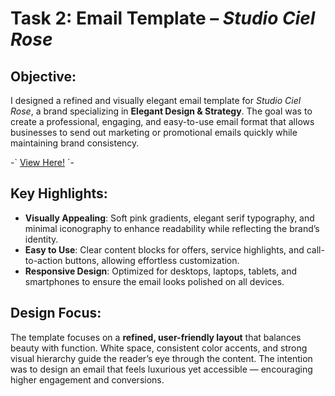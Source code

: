 # Task 2: Email Template – *Studio Ciel Rose*  

## Objective:  
I designed a refined and visually elegant email template for *Studio Ciel Rose*, a brand specializing in **Elegant Design & Strategy**. The goal was to create a professional, engaging, and easy-to-use email format that allows businesses to send out marketing or promotional emails quickly while maintaining brand consistency.  

-` [View Here!](https://www.figma.com/proto/wtWD1RWH6yO9V60ZmbSdYF/EMail-%7C-Studio-Ciel-Rose?node-id=2-2&t=mDVzggsjIA9aUv2R-1&scaling=min-zoom&content-scaling=fixed&page-id=0%3A1&starting-point-node-id=2%3A2) ´-


## Key Highlights:  
- **Visually Appealing**: Soft pink gradients, elegant serif typography, and minimal iconography to enhance readability while reflecting the brand’s identity.  
- **Easy to Use**: Clear content blocks for offers, service highlights, and call-to-action buttons, allowing effortless customization.  
- **Responsive Design**: Optimized for desktops, laptops, tablets, and smartphones to ensure the email looks polished on all devices.  

## Design Focus:  
The template focuses on a **refined, user-friendly layout** that balances beauty with function. White space, consistent color accents, and strong visual hierarchy guide the reader’s eye through the content. The intention was to design an email that feels luxurious yet accessible — encouraging higher engagement and conversions.




